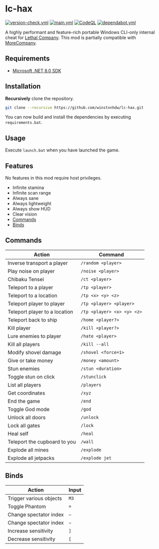 # lc-hax

[![version-check.yml](https://github.com/winstxnhdw/lc-hax/actions/workflows/version-check.yml/badge.svg)](https://github.com/winstxnhdw/lc-hax/actions/workflows/version-check.yml)
[![main.yml](https://github.com/winstxnhdw/lc-hax/actions/workflows/main.yml/badge.svg)](https://github.com/winstxnhdw/lc-hax/actions/workflows/main.yml)
[![CodeQL](https://github.com/winstxnhdw/lc-hax/actions/workflows/github-code-scanning/codeql/badge.svg)](https://github.com/winstxnhdw/lc-hax/actions/workflows/github-code-scanning/codeql)
[![dependabot.yml](https://github.com/winstxnhdw/lc-hax/actions/workflows/dependabot.yml/badge.svg)](https://github.com/winstxnhdw/lc-hax/actions/workflows/dependabot.yml)

A highly performant and feature-rich portable Windows CLI-only internal cheat for [Lethal Company](https://en.wikipedia.org/wiki/Lethal_Company). This mod is partially compatible with [MoreCompany](https://github.com/notnotnotswipez/MoreCompany).

## Requirements

- [Microsoft .NET 8.0 SDK](https://dotnet.microsoft.com/en-us/download)

## Installation

**Recursively** clone the repository.

```bash
git clone --recursive https://github.com/winstxnhdw/lc-hax.git
```

You can now build and install the dependencies by executing `requirements.bat`.

## Usage

Execute `launch.bat` when you have launched the game.

## Features

No features in this mod require host privileges.

- Infinite stamina
- Infinite scan range
- Always sane
- Always lightweight
- Always show HUD
- Clear vision
- [Commands](#commands)
- [Binds](#binds)

## Commands

| Action                        | Command                    |
| ----------------------------- | -------------------------- |
| Inverse transport a player    | `/random <player>`         |
| Play noise on player          | `/noise <player>`          |
| Chibaku Tensei                | `/ct <player>`             |
| Teleport to a player          | `/tp <player>`             |
| Teleport to a location        | `/tp <x> <y> <z>`          |
| Teleport player to player     | `/tp <player> <player>`    |
| Teleport player to a location | `/tp <player> <x> <y> <z>` |
| Teleport back to ship         | `/home <player?>`          |
| Kill player                   | `/kill <player?>`          |
| Lure enemies to player        | `/hate <player>`           |
| Kill all players              | `/kill --all`              |
| Modify shovel damage          | `/shovel <force=1>`        |
| Give or take money            | `/money <amount>`          |
| Stun enemies                  | `/stun <duration>`         |
| Toggle stun on click          | `/stunclick`               |
| List all players              | `/players`                 |
| Get coordinates               | `/xyz`                     |
| End the game                  | `/end`                     |
| Toggle God mode               | `/god`                     |
| Unlock all doors              | `/unlock`                  |
| Lock all gates                | `/lock`                    |
| Heal self                     | `/heal`                    |
| Teleport the cupboard to you  | `/wall`                    |
| Explode all mines             | `/explode`                 |
| Explode all jetpacks          | `/explode jet`             |

## Binds

| Action                      | Input  |
| --------------------------  | ------ |
| Trigger various objects     | `M3`   |
| Toggle Phantom              | `=`    |
| Change spectator index      | `⇦`   |
| Change spectator index      | `⇨`   |
| Increase sensitivity        | `]`    |
| Decrease sensitivity        | `[`    |
